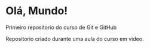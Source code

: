 # Olá, Mundo!
 Primeiro repositorio do curso de Git e GitHub

Repositorio criado durante uma aula do curso em video.